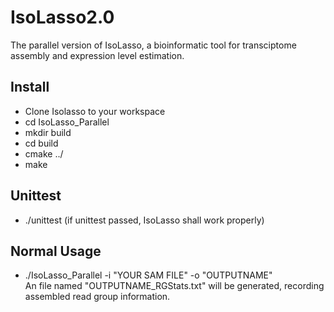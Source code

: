 # IsoLasso2.0
The parallel version of IsoLasso, a bioinformatic tool for transciptome assembly and expression level estimation.

## Install
* Clone Isolasso to your workspace
* cd IsoLasso_Parallel
* mkdir build
* cd build
* cmake ../
* make
## Unittest
* ./unittest (if unittest passed, IsoLasso shall work properly)
## Normal Usage
* ./IsoLasso_Parallel -i "YOUR SAM FILE" -o "OUTPUTNAME" </br>
An file named "OUTPUTNAME_RGStats.txt" will be generated, recording assembled read group information.
